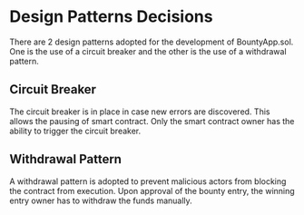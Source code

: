 # Design Patterns Decisions
There are 2 design patterns adopted for the development of BountyApp.sol. One is the use of a circuit breaker and the other is the use of a withdrawal pattern.

## Circuit Breaker
The circuit breaker is in place in case new errors are discovered. This allows the pausing of smart contract. Only the smart contract owner has the ability to trigger the circuit breaker.

## Withdrawal Pattern
A withdrawal pattern is adopted to prevent malicious actors from blocking the contract from execution. Upon approval of the bounty entry, the winning entry owner has to withdraw the funds manually.
